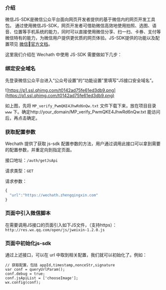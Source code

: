 ### 介绍
微信JS-SDK是微信公众平台面向网页开发者提供的基于微信内的网页开发工具包。
通过使用微信JS-SDK，网页开发者可借助微信高效地使用拍照、选图、语音、位置等手机系统的能力，同时可以直接使用微信分享、扫一扫、卡券、支付等微信特有的能力，为微信用户提供更优质的网页体验。JS-SDK提供的功能以及配置项见 [微信官方文档](https://mp.weixin.qq.com/wiki?t=resource/res_main&id=mp1421141115)。

这里我们介绍在 Wechath 中使用 JS-SDK 需要做如下几步：

### 绑定安全域名
先登录微信公众平台进入“公众号设置”的“功能设置”里填写“JS接口安全域名”。

![https://p1.ssl.qhimg.com/t0142ad75fe61ed3db9.png](https://p1.ssl.qhimg.com/t0142ad75fe61ed3db9.png)

如上图，先将 `MP_verify_PwmQKE4JhwRd6nQw.txt` 文件下载下来，放在项目目录 `www` 下。确定http://your_domain/MP_verify_PwmQKE4JhwRd6nQw.txt 能访问后，再点击确定。

### 获取配置参数
Wechath 提供了获取 js-sdk 配置参数的方法，用户通过调用此接口可以拿到需要的配置参数，并重定向到指定页面。

接口地址：`/auth/getJsApi`

请求类型：`GET`

请求参数：
```javascript
{
  "url":"https://wechath.zhengqingxin.com"
}
```

### 页面中引入微信脚本

在需要调用JS接口的页面引入如下JS文件，（支持https）：`http://res.wx.qq.com/open/js/jweixin-1.2.0.js`


### 页面中初始化js-sdk

通过上述接口，可以在 url 中取到相关配置，我们就可以初始化了。例如：

```
// 获取配置，包括 appId,timestamp,nonceStr,signature
var conf = queryUrlParam();
conf.debug = true;
conf.jsApiList = ['chooseImage'];
wx.config(conf);
```